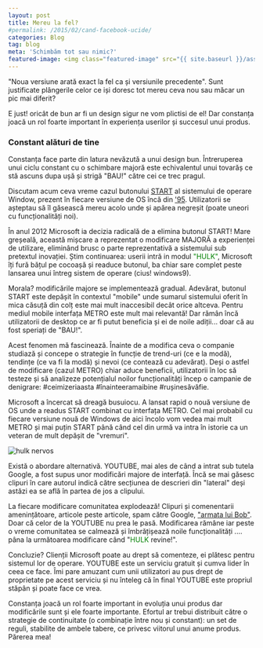 ```yaml
---
layout: post
title: Mereu la fel?
#permalink: /2015/02/cand-facebook-ucide/
categories: Blog
tag: blog
meta: 'Schimbăm tot sau nimic?'
featured-image: <img class="featured-image" src="{{ site.baseurl }}/assets/img/post/cand-facebook-ucide/cfu-cover.png" alt="pixel art facebook and youtube" />
---
```


"Noua versiune arată exact la fel ca și versiunile precedente". Sunt justificate plângerile celor ce iși doresc tot mereu ceva nou sau măcar un pic mai diferit?

E just! oricât de bun ar fi un design sigur ne vom plictisi de el! Dar constanța joacă un rol foarte important în experiența userilor și succesul unui produs.

### Constant alături de tine

Constanța face parte din latura nevăzută a unui design bun. Întreruperea unui ciclu constant cu o schimbare majoră este echivalentul unui tovarăș ce stă ascuns dupa ușă și strigă "BAU!" către cei ce trec pragul.

Discutam acum ceva vreme cazul butonului [START][1] al sistemului de operare Window, prezent în fiecare versiune de OS încă din ['95][2]. Utilizatorii se așteptau să îl găsească mereu acolo unde și apărea negreșit (poate uneori cu funcționalități noi).

În anul 2012 Microsoft ia decizia radicală de a elimina butonul START! Mare greșeală, această mișcare a reprezentat o modificare MAJORĂ a experienței de utilizare, eliminând brusc o parte reprezentativă a sistemului sub pretextul inovației. Știm continuarea: userii intră in modul <span style="color:green">"HULK"</span>, Microsoft îți fură bățul pe cocoașă și readuce butonul, ba chiar sare complet peste lansarea unui întreg sistem de operare (cius! windows9).

Morala? modificările majore se implementează gradual. Adevărat, butonul START este depășit în contextul "mobile" unde sumarul sistemului oferit în mica căsuță din colț este mai mult inaccesibil decât orice altceva. Pentru mediul mobile interfața METRO este mult mai relevantă! Dar rămân încă utilizatorii de desktop ce ar fi putut beneficia și ei de noile adiții... doar că au fost speriați de "BAU!".

Acest fenomen mă fascinează. Înainte de a modifica ceva o companie studiază și concepe o strategie în funcție de trend-uri (ce e la modă), tendințe (ce va fi la modă) și nevoi (ce contează cu adevărat). Deși o astfel de modificare (cazul METRO) chiar aduce beneficii, utilizatorii în loc să testeze și să analizeze potențialul noilor funcționalități încep o campanie de denigrare: #ceimizeriaasta #înainteeramaibine #rușinesăvăfie.

Microsoft a încercat să dreagă busuiocu. A lansat rapid o nouă versiune de OS unde a readus START combinat cu interfața METRO. Cel mai probabil cu fiecare versiune nouă de Windows de aici încolo vom vedea mai mult METRO și mai puțin START până când cel din urmă va intra în istorie ca un veteran de mult depășit de "vremuri".

<img class="post-image" src="{{ site.baseurl }}/assets/img/post/constant/cnst-1.png" alt="hulk nervos"/>

Există o abordare alternativă. YOUTUBE, mai ales de când a intrat sub tutela Google, a fost supus unor modificări majore de interfață. Încă se mai găsesc clipuri în care autorul indică către secțiunea de descrieri din "lateral" deși astăzi ea se află în partea de jos a clipului.

La fiecare modificare comunitatea explodează! Clipuri și comenentarii amenințătoare, articole peste articole, spam către Google, ["armata lui Bob"][3]. Doar că celor de la YOUTUBE nu prea le pasă. Modificarea rămâne iar peste o vreme comunitatea se calmează și îmbrățișează noile funcționalități .... pâna la următoarea modificare când "<span style="color:green">HULK</span> revine!".

Concluzie? Clienții Microsoft poate au drept să comenteze, ei plătesc pentru sistemul lor de operare. YOUTUBE este un serviciu gratuit și cumva lider în ceea ce face. Îmi pare amuzant cum unii utilizatori au pus drept de proprietate pe acest serviciu și nu înteleg că în final YOUTUBE este propriul stăpân și poate face ce vrea.

Constanța joacă un rol foarte important in evoluția unui produs dar modificările sunt și ele foarte importante. Efortul ar trebui distribuit către o strategie de continuitate (o combinație între nou și constant): un set de reguli, stabilite de ambele tabere, ce privesc viitorul unui anume produs. Părerea mea!

[1]: http://misiunea-web.com/blog/2015/07/10/windows-os-bate-mac-os-in-colturi/
[2]: https://en.wikipedia.org/wiki/Windows_95
[3]: http://www.dailydot.com/irl/bob-army-tank-ascii-art-youtube-google/
